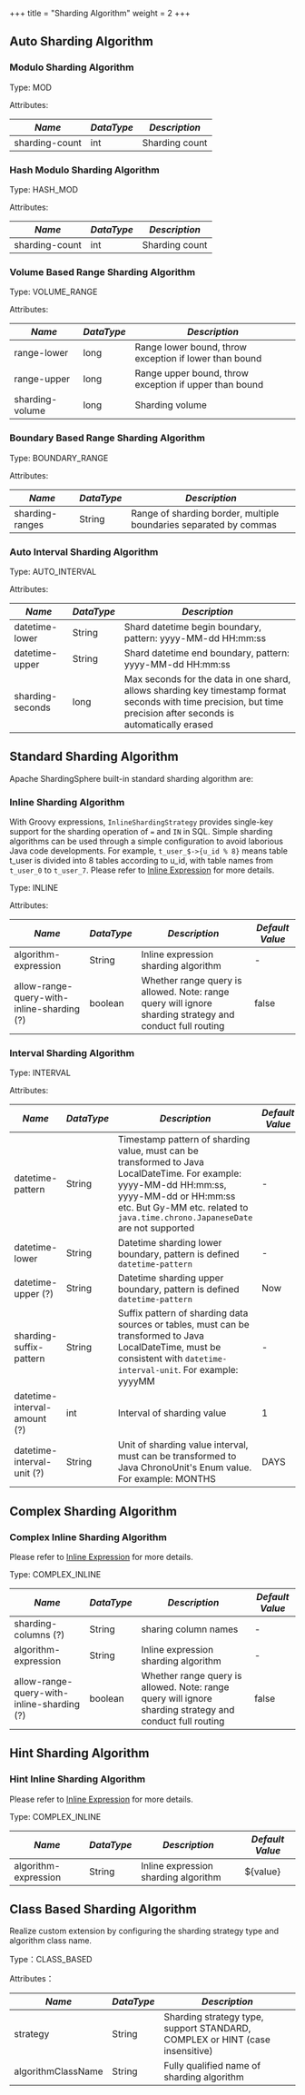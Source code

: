 +++
title = "Sharding Algorithm"
weight = 2
+++

## Auto Sharding Algorithm

### Modulo Sharding Algorithm

Type: MOD

Attributes:

| *Name*         | *DataType* | *Description*  |
| -------------- | ---------- | -------------- |
| sharding-count | int        | Sharding count |

### Hash Modulo Sharding Algorithm

Type: HASH_MOD

Attributes:

| *Name*         | *DataType* | *Description*  |
| -------------- | ---------- | -------------- |
| sharding-count | int        | Sharding count |

### Volume Based Range Sharding Algorithm

Type: VOLUME_RANGE

Attributes:

| *Name*          | *DataType* | *Description*                                          |
| --------------- | ---------- | ------------------------------------------------------ |
| range-lower     | long       | Range lower bound, throw exception if lower than bound |
| range-upper     | long       | Range upper bound, throw exception if upper than bound |
| sharding-volume | long       | Sharding volume                                        |

### Boundary Based Range Sharding Algorithm

Type: BOUNDARY_RANGE

Attributes:

| *Name*          | *DataType* | *Description*                                                     |
| --------------- | ---------- | ----------------------------------------------------------------- |
| sharding-ranges | String     | Range of sharding border, multiple boundaries separated by commas |

### Auto Interval Sharding Algorithm

Type: AUTO_INTERVAL

Attributes:

| *Name*           | *DataType* | *Description*                                                                                                                                                     |
| ---------------- | ---------- | ----------------------------------------------------------------------------------------------------------------------------------------------------------------- |
| datetime-lower   | String     | Shard datetime begin boundary, pattern: yyyy-MM-dd HH:mm:ss                                                                                                       |
| datetime-upper   | String     | Shard datetime end boundary, pattern: yyyy-MM-dd HH:mm:ss                                                                                                         |
| sharding-seconds | long       | Max seconds for the data in one shard, allows sharding key timestamp format seconds with time precision, but time precision after seconds is automatically erased |

## Standard Sharding Algorithm

Apache ShardingSphere built-in standard sharding algorithm are:

### Inline Sharding Algorithm

With Groovy expressions, `InlineShardingStrategy` provides single-key support for the sharding operation of `=` and `IN` in SQL.
Simple sharding algorithms can be used through a simple configuration to avoid laborious Java code developments.
For example, `t_user_$->{u_id % 8}` means table t_user is divided into 8 tables according to u_id, with table names from `t_user_0` to `t_user_7`.
Please refer to [Inline Expression](/en/features/sharding/concept/inline-expression/) for more details.

Type: INLINE

Attributes:

| *Name*                                    | *DataType* | *Description*                                                                                            | *Default Value* |
| ----------------------------------------- | ---------- | -------------------------------------------------------------------------------------------------------- | --------------- |
| algorithm-expression                      | String     | Inline expression sharding algorithm                                                                     | -               |
| allow-range-query-with-inline-sharding (?)| boolean    | Whether range query is allowed. Note: range query will ignore sharding strategy and conduct full routing | false           |

### Interval Sharding Algorithm

Type: INTERVAL

Attributes:

| *Name*                       | *DataType* | *Description*                                                                                                                                                                                                                   | *Default Value* |
| ---------------------------- | ---------- | --------------------------------------------------------------------------------------------------------------------------------------------------------------------------------------------------------------------------------| --------------- |
| datetime-pattern             | String     | Timestamp pattern of sharding value, must can be transformed to Java LocalDateTime. For example: yyyy-MM-dd HH:mm:ss, yyyy-MM-dd or HH:mm:ss etc. But Gy-MM etc. related to `java.time.chrono.JapaneseDate` are not supported   | -               |
| datetime-lower               | String     | Datetime sharding lower boundary, pattern is defined `datetime-pattern`                                                                                                                                                         | -               |
| datetime-upper (?)           | String     | Datetime sharding upper boundary, pattern is defined `datetime-pattern`                                                                                                                                                         | Now             |
| sharding-suffix-pattern      | String     | Suffix pattern of sharding data sources or tables, must can be transformed to Java LocalDateTime, must be consistent with `datetime-interval-unit`. For example: yyyyMM                                                         | -               |
| datetime-interval-amount (?) | int        | Interval of sharding value                                                                                                                                                                                                      | 1               |
| datetime-interval-unit (?)   | String     | Unit of sharding value interval, must can be transformed to Java ChronoUnit's Enum value. For example: MONTHS                                                                                                                   | DAYS            |

## Complex Sharding Algorithm

### Complex Inline Sharding Algorithm

Please refer to [Inline Expression](/en/features/sharding/concept/inline-expression/) for more details.

Type: COMPLEX_INLINE

| *Name*                                    | *DataType* | *Description*                                                                                            | *Default Value* |
| ----------------------------------------- | ---------- | -------------------------------------------------------------------------------------------------------- | --------------- |
| sharding-columns (?)                      | String     | sharing column names                                                                                     | -               |
| algorithm-expression                      | String     | Inline expression sharding algorithm                                                                     | -               |
| allow-range-query-with-inline-sharding (?)| boolean    | Whether range query is allowed. Note: range query will ignore sharding strategy and conduct full routing | false           |

## Hint Sharding Algorithm

### Hint Inline Sharding Algorithm

Please refer to [Inline Expression](/en/features/sharding/concept/inline-expression/) for more details.

Type: COMPLEX_INLINE

| *Name*                                    | *DataType* | *Description*                                                                                            | *Default Value* |
| ----------------------------------------- | ---------- | -------------------------------------------------------------------------------------------------------- | --------------- |
| algorithm-expression                      | String     | Inline expression sharding algorithm                                                                     | ${value}        |


## Class Based Sharding Algorithm

Realize custom extension by configuring the sharding strategy type and algorithm class name.

Type：CLASS_BASED

Attributes：

| *Name*           | *DataType* | *Description*                                              |
| ------------------ | --------- | -------------------------------------------------- |
| strategy           | String    | Sharding strategy type, support STANDARD, COMPLEX or HINT (case insensitive) |
| algorithmClassName | String    | Fully qualified name of sharding algorithm                                   |
